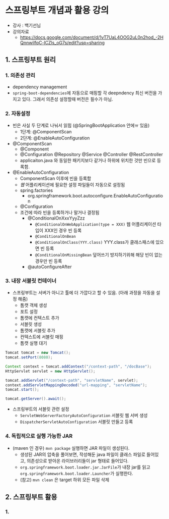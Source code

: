 # 스프링부트 개념과 활용 강의
 * 강사 : 백기선님
 * 강의자료
    * https://docs.google.com/document/d/1vT7UaL4OOG2uL0n2hod_-2HQnnwilfqC-lCZls_oG7s/edit?usp=sharing
 

## 1. 스프링부트 원리
### 1. 의존성 관리
 * dependency management
 * `spring-boot-dependencies`에 자동으로 매핑할 각 deepndency 최신 버전을 가지고 있다. 그래서 의존성 설정할때 버전은 필수가 아님.

### 2. 자동설정
 * 빈은 사실 두 단계로 나눠서 읽힘 (@SpringBootApplication 안에ㅠ   있음)
     * 1단계: @ComponentScan
     * 2단계: @EnableAutoConfiguration
 * @ComponentScan
     * @Component
     * @Configuration @Repository @Service @Controller @RestController
     * applicaiton.java 와 동일한 패키지보다 같거나 하위에 위치한 것만 빈으로 등록함.
 * @EnableAutoConfiguration
     * ComponentScan 이후에 빈을 등록함
     * *웹* 어플리케이션에 필요한 설정 파일들이 자동으로 설정됨
     * spring.factories
        * org.springframework.boot.autoconfigure.EnableAutoConfiguration
     * @Configuration
     * 조건에 따라 빈을 등록하거나 말거나 결정됨
        * @ConditionalOnXxxYyyZzz
            * `@ConditionalOnWebApplication(type = XXX)` 웹 어플리케이션 타입이 XXX인 경우 빈 등록
            * `@ConditionalOnBean`
            * `@ConditionalOnClass(YYY.class)` YYY.class가 클래스패스에 있으면 빈 등록
            * `@ConditionalOnMissingBean` 덮어쓰기 방지하기위해 해당 빈이 없는 경우만 빈 등록
        * @autoConfigureAfter

### 3. 내장 서블릿 컨테이너
 * 스프링부트는 서버가 아니고 툴에 더 가깝다고 할 수 있음. (아래 과정을 자동을 설정 해줌)
    * 톰캣 객체 생성
    * 포트 설정
    * 톰캣에 컨텍스트 추가
    * 서블릿 생성
    * 톰캣에 서블릿 추가
    * 컨텍스트에 서블릿 매핑
    * 톰캣 실행 대기

```java
Tomcat tomcat = new Tomcat();
tomcat.setPort(8080);

Context context = tomcat.addContext("/context-path", "/docBase");
HttpServlet servlet = new HttpServlet();

tomcat.addServlet("/context-path", "servletName", servlet);
context.addServletMappingDecoded("url-mapping", "servletName");
tomcat.start();

tomcat.getServer().await();
```

 * 스프링부트의 서블릿 관련 설정
    * `ServletWebServerFactoryAutoConfiguration` 서블릿 웹 서버 생성
    * `DispatcherServletAutoConfiguration` 서블릿 만들고 등록

### 4. 독립적으로 실행 가능한 JAR
 * (maven 인 경우) `mvn package` 실행하면 JAR 파일이 생성된다.
    * 생성된 JAR의 압축을 풀어보면, 작성해둔 java 파일이 클래스 파일로 들어있고, 의존성으로 받아온 라이브러리들이 jar 형태로 들어있다.
    * `org.springframework.boot.loader.jar.JarFile`가 내장 jar를 읽고 `org.springframework.boot.loader.Launcher`가 실행한다.
    * (참고) `mvn clean` 은 target 하위 모든 파일 삭제

## 2. 스프링부트 활용
### 1. 